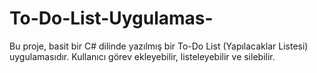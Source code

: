# To-Do-List-Uygulamas-
Bu proje, basit bir C# dilinde yazılmış bir To-Do List (Yapılacaklar Listesi) uygulamasıdır. Kullanıcı görev ekleyebilir, listeleyebilir ve silebilir.
